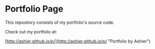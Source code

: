 Portfolio Page
=

This repository consists of my portfolio's source code.


Check out my portfolio at:

[http://ashier.github.io/p/](http://ashier.github.io/p/ "Portfolio by Ashier")
